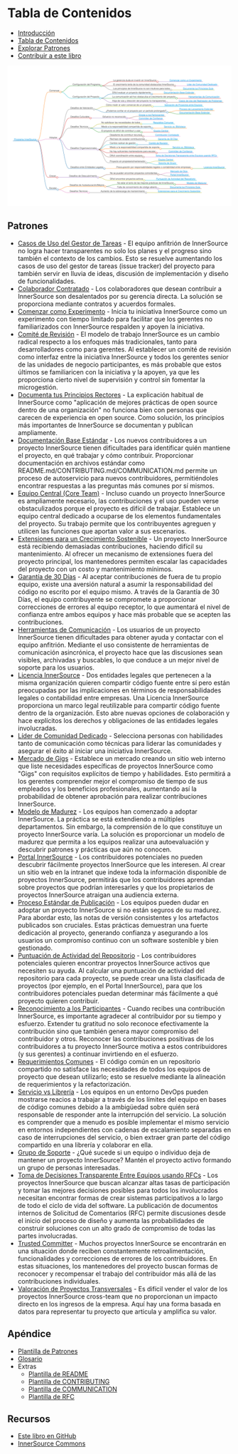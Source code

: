 # Tabla de Contenidos

<!--
Do not edit toc.md directly!!!
Instead edit toc_template.md
-->

<!--
  NOTE:
  Paths in here are relative to this file, and not relative to the root specified in .gitbook.yaml.
-->

* [Introducción](./introduction.md)
* [Tabla de Contenidos](./toc.md)
* [Explorar Patrones](./explore-patterns.md)
* [Contribuir a este libro](./contribute.md)

![Mapa Mental de InnerSource Patterns](../../pattern-categorization/es/innersource-program-mind-map.png)

## Patrones <a id="p"></a>

* [Casos de Uso del Gestor de Tareas](../../translation/es/patterns/issue-tracker.md) - El equipo anfitrión de InnerSource no logra hacer transparentes no solo los planes y el progreso sino también el contexto de los cambios. Esto se resuelve aumentando los casos de uso del gestor de tareas (issue tracker) del proyecto para también servir en lluvia de ideas, discusión de implementación y diseño de funcionalidades.
* [Colaborador Contratado](../../translation/es/patterns/contracted-contributor.md) - Los colaboradores que desean contribuir a InnerSource son desalentados por su gerencia directa. La solución se proporciona mediante contratos y acuerdos formales.
* [Comenzar como Experimento](../../translation/es/patterns/start-as-experiment.md) - Inicia tu iniciativa InnerSource como un experimento con tiempo limitado para facilitar que los gerentes no familiarizados con InnerSource respalden y apoyen la iniciativa.
* [Comité de Revisión](../../translation/es/patterns/review-committee.md) - El modelo de trabajo InnerSource es un cambio radical respecto a los enfoques más tradicionales, tanto para desarrolladores como para gerentes. Al establecer un comité de revisión como interfaz entre la iniciativa InnerSource y todos los gerentes senior de las unidades de negocio participantes, es más probable que estos últimos se familiaricen con la iniciativa y la apoyen, ya que les proporciona cierto nivel de supervisión y control sin fomentar la microgestión.
* [Documenta tus Principios Rectores](../../translation/es/patterns/document-your-guiding-principles.md) - La explicación habitual de InnerSource como "aplicación de mejores prácticas de open source dentro de una organización" no funciona bien con personas que carecen de experiencia en open source. Como solución, los principios más importantes de InnerSource se documentan y publican ampliamente.
* [Documentación Base Estándar](../../translation/es/patterns/base-documentation.md) - Los nuevos contribuidores a un proyecto InnerSource tienen dificultades para identificar quién mantiene el proyecto, en qué trabajar y cómo contribuir. Proporcionar documentación en archivos estándar como README.md/CONTRIBUTING.md/COMMUNICATION.md permite un proceso de autoservicio para nuevos contribuidores, permitiéndoles encontrar respuestas a las preguntas más comunes por sí mismos.
* [Equipo Central (Core Team)](../../translation/es/patterns/core-team.md) - Incluso cuando un proyecto InnerSource es ampliamente necesario, las contribuciones y el uso pueden verse obstaculizados porque el proyecto es difícil de trabajar. Establece un equipo central dedicado a ocuparse de los elementos fundamentales del proyecto. Su trabajo permite que los contribuyentes agreguen y utilicen las funciones que aportan valor a sus escenarios.
* [Extensiones para un Crecimiento Sostenible](../../translation/es/patterns/extensions-for-sustainable-growth.md) - Un proyecto InnerSource está recibiendo demasiadas contribuciones, haciendo difícil su mantenimiento. Al ofrecer un mecanismo de extensiones fuera del proyecto principal, los mantenedores permiten escalar las capacidades del proyecto con un costo y mantenimiento mínimos.
* [Garantía de 30 Días](../../translation/es/patterns/30-day-warranty.md) - Al aceptar contribuciones de fuera de tu propio equipo, existe una aversión natural a asumir la responsabilidad del código no escrito por el equipo mismo. A través de la Garantía de 30 Días, el equipo contribuyente se compromete a proporcionar correcciones de errores al equipo receptor, lo que aumentará el nivel de confianza entre ambos equipos y hace más probable que se acepten las contribuciones.
* [Herramientas de Comunicación](../../translation/es/patterns/communication-tooling.md) - Los usuarios de un proyecto InnerSource tienen dificultades para obtener ayuda y contactar con el equipo anfitrión. Mediante el uso consistente de herramientas de comunicación asincrónica, el proyecto hace que las discusiones sean visibles, archivadas y buscables, lo que conduce a un mejor nivel de soporte para los usuarios.
* [Licencia InnerSource](../../translation/es/patterns/innersource-license.md) - Dos entidades legales que pertenecen a la misma organización quieren compartir código fuente entre sí pero están preocupadas por las implicaciones en términos de responsabilidades legales o contabilidad entre empresas. Una Licencia InnerSource proporciona un marco legal reutilizable para compartir código fuente dentro de la organización. Esto abre nuevas opciones de colaboración y hace explícitos los derechos y obligaciones de las entidades legales involucradas.
* [Líder de Comunidad Dedicado](../../translation/es/patterns/dedicated-community-leader.md) - Selecciona personas con habilidades tanto de comunicación como técnicas para liderar las comunidades y asegurar el éxito al iniciar una iniciativa InnerSource.
* [Mercado de Gigs](../../translation/es/patterns/gig-marketplace.md) - Establece un mercado creando un sitio web interno que liste necesidades específicas de proyectos InnerSource como "Gigs" con requisitos explícitos de tiempo y habilidades. Esto permitirá a los gerentes comprender mejor el compromiso de tiempo de sus empleados y los beneficios profesionales, aumentando así la probabilidad de obtener aprobación para realizar contribuciones InnerSource.
* [Modelo de Madurez](../../translation/es/patterns/maturity-model.md) - Los equipos han comenzado a adoptar InnerSource. La práctica se está extendiendo a múltiples departamentos. Sin embargo, la comprensión de lo que constituye un proyecto InnerSource varía. La solución es proporcionar un modelo de madurez que permita a los equipos realizar una autoevaluación y descubrir patrones y prácticas que aún no conocen.
* [Portal InnerSource](../../translation/es/patterns/innersource-portal.md) - Los contribuidores potenciales no pueden descubrir fácilmente proyectos InnerSource que les interesen. Al crear un sitio web en la intranet que indexe toda la información disponible de proyectos InnerSource, permitirás que los contribuidores aprendan sobre proyectos que podrían interesarles y que los propietarios de proyectos InnerSource atraigan una audiencia externa.
* [Proceso Estándar de Publicación](../../translation/es/patterns/release-process.md) - Los equipos pueden dudar en adoptar un proyecto InnerSource si no están seguros de su madurez. Para abordar esto, las notas de versión consistentes y los artefactos publicados son cruciales. Estas prácticas demuestran una fuerte dedicación al proyecto, generando confianza y asegurando a los usuarios un compromiso continuo con un software sostenible y bien gestionado.
* [Puntuación de Actividad del Repositorio](../../translation/es/patterns/repository-activity-score.md) - Los contribuidores potenciales quieren encontrar proyectos InnerSource activos que necesiten su ayuda. Al calcular una puntuación de actividad del repositorio para cada proyecto, se puede crear una lista clasificada de proyectos (por ejemplo, en el Portal InnerSource), para que los contribuidores potenciales puedan determinar más fácilmente a qué proyecto quieren contribuir.
* [Reconocimiento a los Participantes](../../translation/es/patterns/praise-participants.md) - Cuando recibes una contribución InnerSource, es importante agradecer al contribuidor por su tiempo y esfuerzo. Extender tu gratitud no solo reconoce efectivamente la contribución sino que también genera mayor compromiso del contribuidor y otros. Reconocer las contribuciones positivas de los contribuidores a tu proyecto InnerSource motiva a estos contribuidores (y sus gerentes) a continuar invirtiendo en el esfuerzo.
* [Requerimientos Comunes](../../translation/es/patterns/common-requirements.md) - El código común en un repositorio compartido no satisface las necesidades de todos los equipos de proyecto que desean utilizarlo; esto se resuelve mediante la alineación de requerimientos y la refactorización.
* [Servicio vs Librería](../../translation/es/patterns/service-vs-library.md) - Los equipos en un entorno DevOps pueden mostrarse reacios a trabajar a través de los límites del equipo en bases de código comunes debido a la ambigüedad sobre quién será responsable de responder ante la interrupción del servicio. La solución es comprender que a menudo es posible implementar el mismo servicio en entornos independientes con cadenas de escalamiento separadas en caso de interrupciones del servicio, o bien extraer gran parte del código compartido en una librería y colaborar en ella.
* [Grupo de Soporte](../../translation/es/patterns/group-support.md) - ¿Qué sucede si un equipo o individuo deja de mantener un proyecto InnerSource? Mantén el proyecto activo formando un grupo de personas interesadas.
* [Toma de Decisiones Transparente Entre Equipos usando RFCs](../../translation/es/patterns/transparent-cross-team-decision-making-using-rfcs.md) - Los proyectos InnerSource que buscan alcanzar altas tasas de participación y tomar las mejores decisiones posibles para todos los involucrados necesitan encontrar formas de crear sistemas participativos a lo largo de todo el ciclo de vida del software. La publicación de documentos internos de Solicitud de Comentarios (RFC) permite discusiones desde el inicio del proceso de diseño y aumenta las probabilidades de construir soluciones con un alto grado de compromiso de todas las partes involucradas.
* [Trusted Committer](../../translation/es/patterns/trusted-committer.md) - Muchos proyectos InnerSource se encontrarán en una situación donde reciben constantemente retroalimentación, funcionalidades y correcciones de errores de los contribuidores. En estas situaciones, los mantenedores del proyecto buscan formas de reconocer y recompensar el trabajo del contribuidor más allá de las contribuciones individuales.
* [Valoración de Proyectos Transversales](../../translation/es/patterns/crossteam-project-valuation.md) - Es difícil vender el valor de los proyectos InnerSource cross-team que no proporcionan un impacto directo en los ingresos de la empresa. Aquí hay una forma basada en datos para representar tu proyecto que articula y amplifica su valor.

## Apéndice

* [Plantilla de Patrones](../../meta/pattern-template.md)
* [Glosario](../../meta/glossary.md)
* Extras
  * [Plantilla de README](../../translation/es/templates/README-template.md)
  * [Plantilla de CONTRIBUTING](../../translation/es/templates/CONTRIBUTING-template.md)
  * [Plantilla de COMMUNICATION](../../translation/es/templates/COMMUNICATION-template.md)
  * [Plantilla de RFC](../../translation/es/templates/rfc.md)

## Recursos

* [Este libro en GitHub](https://github.com/InnerSourceCommons/InnerSourcePatterns)
* [InnerSource Commons](http://innersourcecommons.org)

